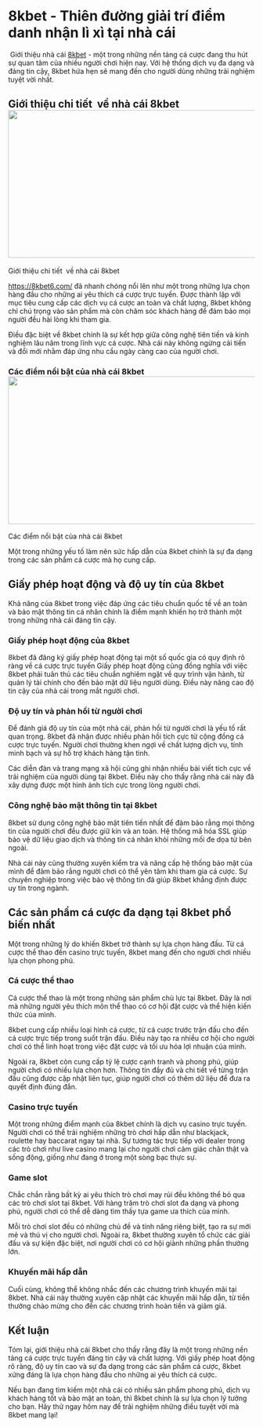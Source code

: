 <h1>8kbet - Thi&ecirc;n đường giải tr&iacute; điểm danh nhận l&igrave; x&igrave; tại nh&agrave; c&aacute;i&nbsp;</h1>

<p>&nbsp;Giới thiệu nh&agrave; c&aacute;i <a href="https://8kbet6.com/">8kbet</a> - một trong những nền tảng c&aacute; cược đang thu h&uacute;t sự quan t&acirc;m của nhiều người chơi hiện nay. Với hệ thống dịch vụ đa dạng v&agrave; đ&aacute;ng tin cậy, 8kbet hứa hẹn sẽ mang đến cho người d&ugrave;ng những trải nghiệm tuyệt vời nhất.</p>

<h2>Giới thiệu chi tiết&nbsp; về nh&agrave; c&aacute;i 8kbet<img src="https://lh7-rt.googleusercontent.com/docsz/AD_4nXcnynfM8yoqZ4snhIeElqbRkiAbmcWqCIkUrFgVQIRKAkq7WsC9PM00izh_BX6eEpymkQBQKMWvUrnFJXqKD52Vs96ugNO0GHWAKsmQOcA5ds8znui621qXOprgW3TXh2UKgJYL?key=xQMK08l-lzg7YViXGH81M5QL" style="height:301px; width:602px" /></h2>

<p>Giới thiệu chi tiết&nbsp; về nh&agrave; c&aacute;i 8kbet</p>

<p><a href="https://8kbet6.com/">https://8kbet6.com/</a> đ&atilde; nhanh ch&oacute;ng nổi l&ecirc;n như một trong những lựa chọn h&agrave;ng đầu cho những ai y&ecirc;u th&iacute;ch c&aacute; cược trực tuyến. Được th&agrave;nh lập với mục ti&ecirc;u cung cấp c&aacute;c dịch vụ c&aacute; cược an to&agrave;n v&agrave; chất lượng, 8kbet kh&ocirc;ng chỉ ch&uacute; trọng v&agrave;o sản phẩm m&agrave; c&ograve;n chăm s&oacute;c kh&aacute;ch h&agrave;ng để đảm bảo mọi người đều h&agrave;i l&ograve;ng khi tham gia.</p>

<p>Điều đặc biệt về 8kbet ch&iacute;nh l&agrave; sự kết hợp giữa c&ocirc;ng nghệ ti&ecirc;n tiến v&agrave; kinh nghiệm l&acirc;u năm trong lĩnh vực c&aacute; cược. Nh&agrave; c&aacute;i n&agrave;y kh&ocirc;ng ngừng cải tiến v&agrave; đổi mới nhằm đ&aacute;p ứng nhu cầu ng&agrave;y c&agrave;ng cao của người chơi.</p>

<h3>C&aacute;c điểm nổi bật của nh&agrave; c&aacute;i 8kbet<img src="https://lh7-rt.googleusercontent.com/docsz/AD_4nXdg_MbmKZ25wMN-jPwrIrLXxMzIHNSi7QJ5RgaXkGoW1Agbk40C6pobsfK2f5cnT39yYecI1XtlxaXPzV1uZ-X2v2DAagxmuBWuSqyZa3gaPZN2fs_WdX2fpz0OOniOv2-zATdGiQ?key=xQMK08l-lzg7YViXGH81M5QL" style="height:301px; width:602px" /></h3>

<p>C&aacute;c điểm nổi bật của nh&agrave; c&aacute;i 8kbet</p>

<p>Một trong những yếu tố l&agrave;m n&ecirc;n sức hấp dẫn của 8kbet ch&iacute;nh l&agrave; sự đa dạng trong c&aacute;c sản phẩm c&aacute; cược m&agrave; họ cung cấp.&nbsp;</p>

<h2>Giấy ph&eacute;p hoạt động v&agrave; độ uy t&iacute;n của 8kbet</h2>

<p>Khả năng của 8kbet trong việc đ&aacute;p ứng c&aacute;c ti&ecirc;u chuẩn quốc tế về an to&agrave;n v&agrave; bảo mật th&ocirc;ng tin c&aacute; nh&acirc;n ch&iacute;nh l&agrave; điểm mạnh khiến họ trở th&agrave;nh một trong những nh&agrave; c&aacute;i đ&aacute;ng tin cậy.</p>

<h3>Giấy ph&eacute;p hoạt động của 8kbet</h3>

<p>8kbet đ&atilde; đăng k&yacute; giấy ph&eacute;p hoạt động tại một số quốc gia c&oacute; quy định r&otilde; r&agrave;ng về c&aacute; cược trực tuyến Giấy ph&eacute;p hoạt động cũng đồng nghĩa với việc 8kbet phải tu&acirc;n thủ c&aacute;c ti&ecirc;u chuẩn nghi&ecirc;m ngặt về quy tr&igrave;nh vận h&agrave;nh, từ quản l&yacute; t&agrave;i ch&iacute;nh cho đến bảo mật dữ liệu người d&ugrave;ng. Điều n&agrave;y n&acirc;ng cao độ tin cậy của nh&agrave; c&aacute;i trong mắt người chơi.</p>

<h3>Độ uy t&iacute;n v&agrave; phản hồi từ người chơi</h3>

<p>Để đ&aacute;nh gi&aacute; độ uy t&iacute;n của một nh&agrave; c&aacute;i, phản hồi từ người chơi l&agrave; yếu tố rất quan trọng. 8kbet đ&atilde; nhận được nhiều phản hồi t&iacute;ch cực từ cộng đồng c&aacute; cược trực tuyến. Người chơi thường khen ngợi về chất lượng dịch vụ, t&iacute;nh minh bạch v&agrave; sự hỗ trợ kh&aacute;ch h&agrave;ng tận t&igrave;nh.</p>

<p>C&aacute;c diễn đ&agrave;n v&agrave; trang mạng x&atilde; hội cũng ghi nhận nhiều b&agrave;i viết t&iacute;ch cực về trải nghiệm của người d&ugrave;ng tại 8kbet. Điều n&agrave;y cho thấy rằng nh&agrave; c&aacute;i n&agrave;y đ&atilde; x&acirc;y dựng được một h&igrave;nh ảnh t&iacute;ch cực trong l&ograve;ng người chơi.</p>

<h3>C&ocirc;ng nghệ bảo mật th&ocirc;ng tin tại 8kbet</h3>

<p>8kbet sử dụng c&ocirc;ng nghệ bảo mật ti&ecirc;n tiến nhất để đảm bảo rằng mọi th&ocirc;ng tin của người chơi đều được giữ k&iacute;n v&agrave; an to&agrave;n. Hệ thống m&atilde; h&oacute;a SSL gi&uacute;p bảo vệ dữ liệu giao dịch v&agrave; th&ocirc;ng tin c&aacute; nh&acirc;n khỏi những mối đe dọa từ b&ecirc;n ngo&agrave;i.</p>

<p>Nh&agrave; c&aacute;i n&agrave;y cũng thường xuy&ecirc;n kiểm tra v&agrave; n&acirc;ng cấp hệ thống bảo mật của m&igrave;nh để đảm bảo rằng người chơi c&oacute; thể y&ecirc;n t&acirc;m khi tham gia c&aacute; cược. Sự chuy&ecirc;n nghiệp trong việc bảo vệ th&ocirc;ng tin đ&atilde; gi&uacute;p 8kbet khẳng định được uy t&iacute;n trong ng&agrave;nh.</p>

<h2>C&aacute;c sản phẩm c&aacute; cược đa dạng tại 8kbet phổ biến nhất&nbsp;</h2>

<p>Một trong những l&yacute; do khiến 8kbet trở th&agrave;nh sự lựa chọn h&agrave;ng đầu. Từ c&aacute; cược thể thao đến casino trực tuyến, 8kbet mang đến cho người chơi nhiều lựa chọn phong ph&uacute;.</p>

<h3>C&aacute; cược thể thao</h3>

<p>C&aacute; cược thể thao l&agrave; một trong những sản phẩm chủ lực tại 8kbet. Đ&acirc;y l&agrave; nơi m&agrave; những người y&ecirc;u th&iacute;ch m&ocirc;n thể thao c&oacute; cơ hội đặt cược v&agrave; thể hiện kiến thức của m&igrave;nh.</p>

<p>8kbet cung cấp nhiều loại h&igrave;nh c&aacute; cược, từ c&aacute; cược trước trận đấu cho đến c&aacute; cược trực tiếp trong suốt trận đấu. Điều n&agrave;y tạo ra nhiều cơ hội cho người chơi c&oacute; thể linh hoạt trong việc đặt cược v&agrave; tối ưu h&oacute;a lợi nhuận của m&igrave;nh.</p>

<p>Ngo&agrave;i ra, 8kbet c&ograve;n cung cấp tỷ lệ cược cạnh tranh v&agrave; phong ph&uacute;, gi&uacute;p người chơi c&oacute; nhiều lựa chọn hơn. Th&ocirc;ng tin đầy đủ v&agrave; chi tiết về từng trận đấu cũng được cập nhật li&ecirc;n tục, gi&uacute;p người chơi c&oacute; th&ecirc;m dữ liệu để đưa ra quyết định đ&uacute;ng đắn.</p>

<h3>Casino trực tuyến</h3>

<p>Một trong những điểm mạnh của 8kbet ch&iacute;nh l&agrave; dịch vụ casino trực tuyến. Người chơi c&oacute; thể trải nghiệm những tr&ograve; chơi hấp dẫn như blackjack, roulette hay baccarat ngay tại nh&agrave;. Sự tương t&aacute;c trực tiếp với dealer trong c&aacute;c tr&ograve; chơi như live casino mang lại cho người chơi cảm gi&aacute;c ch&acirc;n thật v&agrave; sống động, giống như đang ở trong một s&ograve;ng bạc thực sự.</p>

<h3>Game slot</h3>

<p>Chắc chắn rằng bất kỳ ai y&ecirc;u th&iacute;ch tr&ograve; chơi may rủi đều kh&ocirc;ng thể bỏ qua c&aacute;c tr&ograve; chơi slot tại 8kbet. Với h&agrave;ng trăm tr&ograve; chơi slot đa dạng v&agrave; phong ph&uacute;, người chơi c&oacute; thể dễ d&agrave;ng t&igrave;m thấy tựa game ưa th&iacute;ch của m&igrave;nh.</p>

<p>Mỗi tr&ograve; chơi slot đều c&oacute; những chủ đề v&agrave; t&iacute;nh năng ri&ecirc;ng biệt, tạo ra sự mới mẻ v&agrave; th&uacute; vị cho người chơi. Ngo&agrave;i ra, 8kbet thường xuy&ecirc;n tổ chức c&aacute;c giải đấu v&agrave; sự kiện đặc biệt, nơi người chơi c&oacute; cơ hội gi&agrave;nh những phần thưởng lớn.</p>

<h3>Khuyến m&atilde;i hấp dẫn</h3>

<p>Cuối c&ugrave;ng, kh&ocirc;ng thể kh&ocirc;ng nhắc đến c&aacute;c chương tr&igrave;nh khuyến m&atilde;i tại 8kbet. Nh&agrave; c&aacute;i n&agrave;y thường xuy&ecirc;n cập nhật c&aacute;c khuyến m&atilde;i hấp dẫn, từ tiền thưởng ch&agrave;o mừng cho đến c&aacute;c chương tr&igrave;nh ho&agrave;n tiền v&agrave; giảm gi&aacute;.</p>

<h2>Kết luận</h2>

<p>T&oacute;m lại, giới thiệu nh&agrave; c&aacute;i 8kbet cho thấy rằng đ&acirc;y l&agrave; một trong những nền tảng c&aacute; cược trực tuyến đ&aacute;ng tin cậy v&agrave; chất lượng. Với giấy ph&eacute;p hoạt động r&otilde; r&agrave;ng, độ uy t&iacute;n cao v&agrave; sự đa dạng trong c&aacute;c sản phẩm c&aacute; cược, 8kbet xứng đ&aacute;ng l&agrave; lựa chọn h&agrave;ng đầu cho những ai y&ecirc;u th&iacute;ch c&aacute; cược.</p>

<p>Nếu bạn đang t&igrave;m kiếm một nh&agrave; c&aacute;i c&oacute; nhiều sản phẩm phong ph&uacute;, dịch vụ kh&aacute;ch h&agrave;ng tốt v&agrave; bảo mật an to&agrave;n, th&igrave; 8kbet ch&iacute;nh l&agrave; sự lựa chọn l&yacute; tưởng cho bạn. H&atilde;y thử ngay h&ocirc;m nay để trải nghiệm những điều tuyệt vời m&agrave; 8kbet mang lại!</p>

<p>&nbsp;</p>
